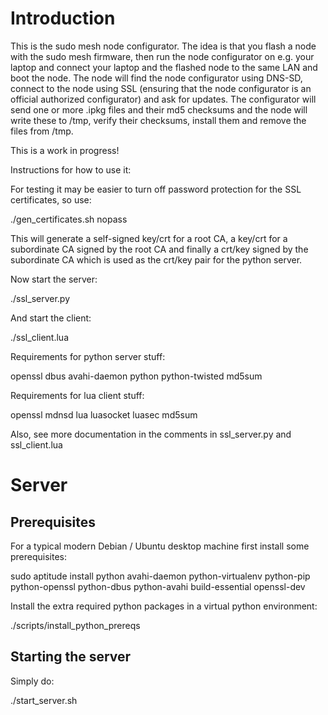 # Introduction #

This is the sudo mesh node configurator. The idea is that you flash a node with the sudo mesh firmware, then run the node configurator on e.g. your laptop and connect your laptop and the flashed node to the same LAN and boot the node. The node will find the node configurator using DNS-SD, connect to the node using SSL (ensuring that the node configurator is an official authorized configurator) and ask for updates. The configurator will send one or more .ipkg files and their md5 checksums and the node will write these to /tmp, verify their checksums, install them and remove the files from /tmp. 

This is a work in progress!

Instructions for how to use it:

For testing it may be easier to turn off password protection for the SSL certificates, so use:

./gen_certificates.sh nopass

This will generate a self-signed key/crt for a root CA, a key/crt for a subordinate CA signed by the root CA and finally a crt/key signed by the subordinate CA which is used as the crt/key pair for the python server.

Now start the server:

./ssl_server.py

And start the client:

./ssl_client.lua

Requirements for python server stuff:

openssl
dbus
avahi-daemon
python
python-twisted
md5sum

Requirements for lua client stuff:

openssl
mdnsd
lua
luasocket
luasec
md5sum

Also, see more documentation in the comments in ssl_server.py and ssl_client.lua

# Server #

## Prerequisites ##

For a typical modern Debian / Ubuntu desktop machine first install some prerequisites:

  sudo aptitude install python avahi-daemon python-virtualenv python-pip python-openssl python-dbus python-avahi build-essential openssl-dev

Install the extra required python packages in a virtual python environment:

  ./scripts/install_python_prereqs

## Starting the server ##

Simply do:

  ./start_server.sh


  